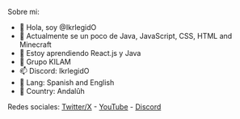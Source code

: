 Sobre mi:
- 👋 Hola, soy @IkrlegidO
- 👀 Actualmente se un poco de Java, JavaScript, CSS, HTML and Minecraft
- 🌱 Estoy aprendiendo React.js y Java
- 💞️ Grupo KILAM
- 📫 Discord: IkrlegidO
- 🚩 Lang: Spanish and English
- 🚩 Country: Andalûh

Redes sociales: [Twitter/X](https://x.com/@IkrlegidOYT) - [YouTube](https://youtube.com/@ProfesorIker) - [Discord](https://discord.gg/GaJuwpeRSQ) 
